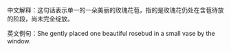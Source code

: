 中文解释：这句话表示单一的一朵美丽的玫瑰花苞，指的是玫瑰花仍处在含苞待放的阶段，尚未完全绽放。

英文例句：She gently placed one beautiful rosebud in a small vase by the window.